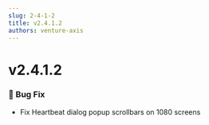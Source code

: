 ```yaml
---
slug: 2-4-1-2
title: v2.4.1.2
authors: venture-axis
---
```


# v2.4.1.2
### 🐛 Bug Fix
- Fix Heartbeat dialog popup scrollbars on 1080 screens